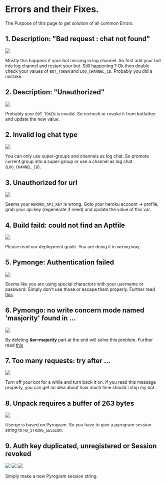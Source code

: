 # Errors and their Fixes.

The Purpose of this page to get solution of all common Errors.

## 1. Description: "Bad request : chat not found"

![](https://telegra.ph/file/1b707364fd2bb0e6a3805.jpg)

Mostly this happens if your bot missing in log channel. So first add your bot into log channel and restart your bot.
Still happening ? Ok then double check your values of `BOT_TOKEN` and `LOG_CHANNEL_ID`. Probably you did a mistake.

## 2. Description: "Unauthorized"

![](https://i.imgur.com/NktHbGR.jpg)

Probably your `BOT_TOKEN` is invalid. So recheck or revoke it from botfather and update the new value.

## 2. Invalid log chat type

![](https://i.imgur.com/440c4kW.jpg)

You can only use super-groups and channels as log chat. So promote current group into a super-group or use a channel as log chat (`LOG_CHANNEL_ID`).

## 3. Unauthorized for url

![](https://i.imgur.com/5DPIgbE.jpg)

Seems your `HEROKU_API_KEY` is wrong. Goto your heroku account -> profile, grab your api key (regenerate if need) and update the value of this var.

## 4. Build faild: could not find an Aptfile

![](https://i.imgur.com/uGniomq.jpg)

Please read our deployment guide. You are doing it in wrong way.

## 5. Pymonge: Authentication failed

![](https://i.imgur.com/qGlQ3ft.jpg)

Seems like you are using special charactors with your username or password. Simply don't use those or escape them properly.
Further read [this](https://stackoverflow.com/a/64846679).

## 6. Pymongo: no write concern mode named 'masjority' found in ...

![](https://i.imgur.com/eCasnjv.jpg)

By deleting **&w=majority** part at the end will solve this problem. Further read [this](https://stackoverflow.com/a/65507979)

## 7. Too many requests: try after ...

![](https://i.imgur.com/O9OrBcN.jpg)

Turn off your bot for a while and turn back it on. If you read this message properly, you can get an idea about how much time should i stop my bot.

## 8. Unpack requires a buffer of 263 bytes

![](https://i.imgur.com/NySBc32.jpg)

Userge is based on Pyrogram. So you have to give a pyrogram session string to `HU_STRING_SESSION`.

## 9. Auth key duplicated, unregistered or Session revoked

![](https://i.imgur.com/jmS2GuV.jpg)
![](https://i.imgur.com/CGKBGCY.jpg)
![](https://i.imgur.com/o23werB.jpg)

Simply make a new Pyrogram session string.


